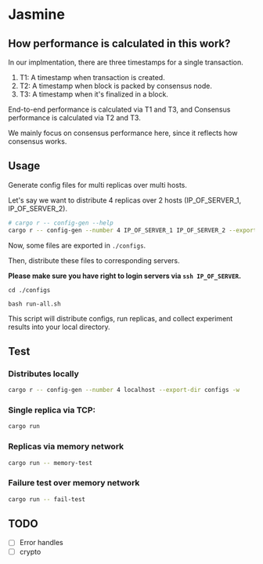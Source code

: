 # Jasmine

## How performance is calculated in this work?

In our implmentation, there are three timestamps for a single transaction.

1. T1: A timestamp when transaction is created.
2. T2: A timestamp when block is packed by consensus node.
3. T3: A timestamp when it's finalized in a block.

End-to-end performance is calculated via T1 and T3, and 
Consensus performance is calculated via T2 and T3.

We mainly focus on consensus performance here, since it reflects how consensus
works.

## Usage

Generate config files for multi replicas over multi hosts.

Let's say we want to distribute 4 replicas over 2 hosts (IP_OF_SERVER_1, IP_OF_SERVER_2).

```Bash
# cargo r -- config-gen --help
cargo r -- config-gen --number 4 IP_OF_SERVER_1 IP_OF_SERVER_2 --export-dir configs -w
```

Now, some files are exported in `./configs`.

Then, distribute these files to corresponding servers.

**Please make sure you have right to login servers via `ssh IP_OF_SERVER`.**

```
cd ./configs

bash run-all.sh
```

This script will distribute configs, run replicas, and collect experiment results into your local directory.

## Test

### Distributes locally

```Bash
cargo r -- config-gen --number 4 localhost --export-dir configs -w
```

### Single replica via TCP:

```Bash
cargo run
```

### Replicas via memory network

```Bash
cargo run -- memory-test
```

### Failure test over memory network

```Bash
cargo run -- fail-test
```

## TODO

- [ ] Error handles
- [ ] crypto
